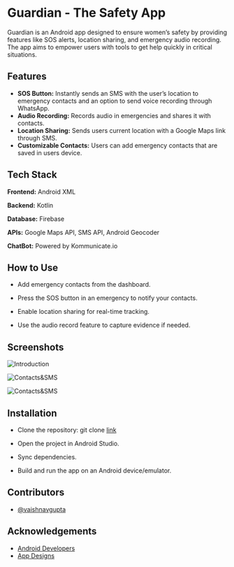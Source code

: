 
# Guardian - The Safety App

Guardian is an Android app designed to ensure women’s safety by providing features like SOS alerts, location sharing, and emergency audio recording. The app aims to empower users with tools to get help quickly in critical situations.


## Features

- **SOS Button:** Instantly sends an SMS with the user’s location to emergency contacts and an option to send voice recording through WhatsApp.
- **Audio Recording:** Records audio in emergencies and shares it with contacts.
- **Location Sharing:** Sends users current location with a Google Maps link through SMS.
- **Customizable Contacts:** Users can add emergency contacts that are saved in users device.


## Tech Stack

**Frontend:** Android XML

**Backend:** Kotlin

**Database:** Firebase

**APIs:** Google Maps API, SMS API, Android Geocoder

**ChatBot:** Powered by Kommunicate.io


## How to Use

- Add emergency contacts from the dashboard.

- Press the SOS button in an emergency to notify your contacts.

- Enable location sharing for real-time tracking.

- Use the audio record feature to capture evidence if needed.


## Screenshots

![Introduction](https://res.cloudinary.com/db7cahrki/image/upload/v1737480300/download_rmhlt1.png)

![Contacts&SMS](https://res.cloudinary.com/db7cahrki/image/upload/v1737480107/photo-collage.png_1_qnrvhy.png)

![Contacts&SMS](https://res.cloudinary.com/db7cahrki/image/upload/v1737480107/photo-collage.png_2_ofn4dg.png)


## Installation

- Clone the repository: git clone [link](https://github.com/vaishnavgupta/Guardian-The-Safety-App)

- Open the project in Android Studio.

- Sync dependencies.

- Build and run the app on an Android device/emulator.
    
## Contributors

- [@vaishnavgupta](https://www.github.com/vaishnavgupta)


## Acknowledgements

 - [Android Developers](https://developer.android.com/)
 - [App Designs](https://www.figma.com/design/Wzaz6k4RzNmN9XrjgREQQE/Women-Safety---Ali-Akbar-Khan-(Community)?node-id=1-259&t=4Ts6QcBjCgZK4CTw-0)


